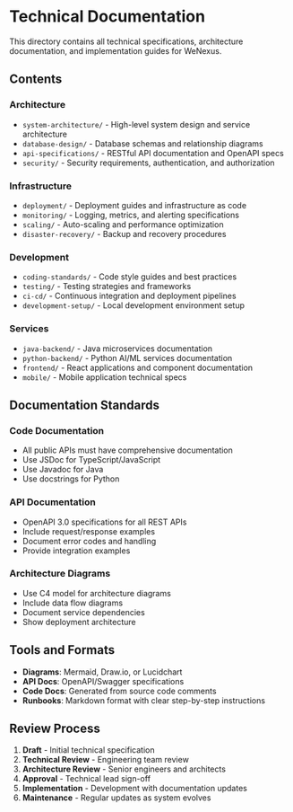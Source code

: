 # Technical Documentation

This directory contains all technical specifications, architecture documentation, and implementation guides for WeNexus.

## Contents

### Architecture
- `system-architecture/` - High-level system design and service architecture
- `database-design/` - Database schemas and relationship diagrams
- `api-specifications/` - RESTful API documentation and OpenAPI specs
- `security/` - Security requirements, authentication, and authorization

### Infrastructure
- `deployment/` - Deployment guides and infrastructure as code
- `monitoring/` - Logging, metrics, and alerting specifications
- `scaling/` - Auto-scaling and performance optimization
- `disaster-recovery/` - Backup and recovery procedures

### Development
- `coding-standards/` - Code style guides and best practices
- `testing/` - Testing strategies and frameworks
- `ci-cd/` - Continuous integration and deployment pipelines
- `development-setup/` - Local development environment setup

### Services
- `java-backend/` - Java microservices documentation
- `python-backend/` - Python AI/ML services documentation
- `frontend/` - React applications and component documentation
- `mobile/` - Mobile application technical specs

## Documentation Standards

### Code Documentation
- All public APIs must have comprehensive documentation
- Use JSDoc for TypeScript/JavaScript
- Use Javadoc for Java
- Use docstrings for Python

### API Documentation
- OpenAPI 3.0 specifications for all REST APIs
- Include request/response examples
- Document error codes and handling
- Provide integration examples

### Architecture Diagrams
- Use C4 model for architecture diagrams
- Include data flow diagrams
- Document service dependencies
- Show deployment architecture

## Tools and Formats

- **Diagrams**: Mermaid, Draw.io, or Lucidchart
- **API Docs**: OpenAPI/Swagger specifications
- **Code Docs**: Generated from source code comments
- **Runbooks**: Markdown format with clear step-by-step instructions

## Review Process

1. **Draft** - Initial technical specification
2. **Technical Review** - Engineering team review
3. **Architecture Review** - Senior engineers and architects
4. **Approval** - Technical lead sign-off
5. **Implementation** - Development with documentation updates
6. **Maintenance** - Regular updates as system evolves